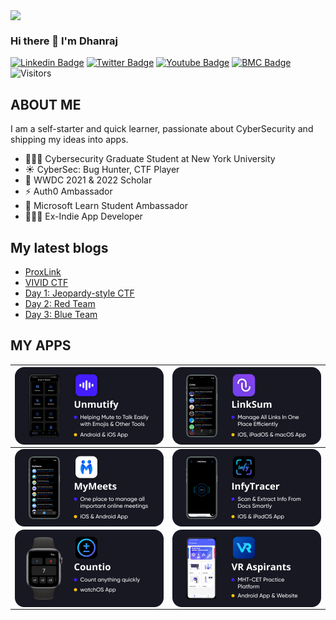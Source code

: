 <a href="https://www.youtube.com/codingpotter"><img align="center" src="https://raw.githubusercontent.com/dhanrajdc7/dhanrajdc7/main/images/back.png"/></a>

### Hi there 👋 I'm Dhanraj

[![Linkedin Badge](https://img.shields.io/badge/-heydc7-blue?style=plastic-square&logo=Linkedin&logoColor=white&link=https://www.linkedin.com/in/heydc7/)](https://www.linkedin.com/in/heydc7/)
[![Twitter Badge](https://img.shields.io/badge/-heydc7-blue?style=plastic-square&logo=twitter&logoColor=white&link=https://www.twitter.com/heydc7)](https://www.twitter.com/heydc7)
[![Youtube Badge](https://img.shields.io/badge/-codingpotter-red?style=plastic-square&logo=youtube&logoColor=white&link=https://www.youtube.com/codingpotter)](https://www.youtube.com/codingpotter)
[![BMC Badge](https://img.shields.io/badge/-BuyMeCoffee-FFDD00?style=plastic-square&logo=buy-me-a-coffee&logoColor=black&link=https://www.buymeacoffee.com/codingpotter)](https://www.buymeacoffee.com/codingpotter)
![Visitors](https://api.visitorbadge.io/api/visitors?path=https%3A%2F%2Fgithub.com%2Fheydc7%2F&label=Visitors&countColor=%23263759&style=flat)


## ABOUT ME
I am a self-starter and quick learner, passionate about CyberSecurity and shipping my ideas into apps.

- 👨🏻‍🎓 Cybersecurity Graduate Student at New York University
- ☀️ CyberSec: Bug Hunter, CTF Player
- 🍎 WWDC 2021 & 2022 Scholar
- ⚡️ Auth0 Ambassador
- 🌟 Microsoft Learn Student Ambassador
- 👨🏻‍💻 Ex-Indie App Developer

## My latest blogs
<!-- BLOG-POST-LIST:START -->
- [ProxLink](https://dhanraj.netlify.app/projects/proxlink/)
- [VIVID CTF](https://dhanraj.netlify.app/writeups/vivid-ctf-finals-2024/intro/)
- [Day 1: Jeopardy-style CTF](https://dhanraj.netlify.app/writeups/vivid-ctf-finals-2024/day1/)
- [Day 2: Red Team](https://dhanraj.netlify.app/writeups/vivid-ctf-finals-2024/day2/)
- [Day 3: Blue Team](https://dhanraj.netlify.app/writeups/vivid-ctf-finals-2024/day3/)
<!-- BLOG-POST-LIST:END -->

## MY APPS

<a href="https://heydc7.github.io/UnmutifyApp/"><img align="center" src="https://raw.githubusercontent.com/heydc7/heydc7/main/images/card5.png"/></a> | <a href="https://apps.apple.com/in/app/linksum/id1500146123"><img align="center" src="https://raw.githubusercontent.com/heydc7/heydc7/main/images/card1.png"/></a>
------ | -----
<a href="https://apps.apple.com/in/app/mymeets/id1541013603"><img align="center" src="https://raw.githubusercontent.com/heydc7/heydc7/main/images/card2.png"/></a> | <a href="https://apps.apple.com/in/app/infytracer/id1523540289"><img align="center" src="https://raw.githubusercontent.com/heydc7/heydc7/main/images/card3.png"/></a>
<a href="https://apps.apple.com/us/app/countio/id1510104828"><img align="center" src="https://raw.githubusercontent.com/heydc7/heydc7/main/images/card4.png"/></a> | <a href="https://play.google.com/store/apps/details?id=com.dhanrajchavan.vraspirants"><img align="center" src="https://raw.githubusercontent.com/heydc7/heydc7/main/images/card6.png"/></a>


